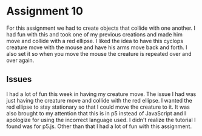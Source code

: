 # Assignment 10
For this assignment we had to create objects that collide with one another. I had fun with this and took one of my previous creations and made him move and collide with a red ellipse. I liked the idea to have this cyclops creature move with the mouse and have his arms move back and forth. I also set it so when you move the mouse the creature is repeated over and over again.

## Issues
I had a lot of fun this week in having my creature move. The issue I had was just having the creature move and collide with the red ellipse. I wanted the red ellipse to stay stationary so that I could move the creature to it. It was also brought to my attention that this is in p5 instead of JavaScript and I apologize for using the incorrect language used. I didn't realize the tutorial I found was for p5.js. Other than that I had a lot of fun with this assignment. 

